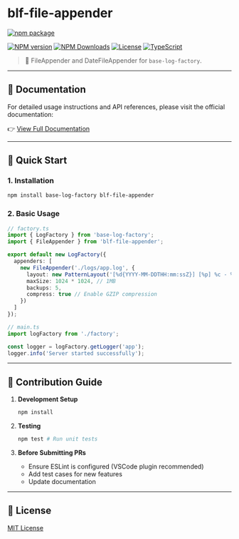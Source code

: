 # blf-file-appender

[![npm package](https://nodei.co/npm/blf-file-appender.png?downloads=true&downloadRank=true&stars=true)](https://www.npmjs.com/package/blf-file-appender)

[![NPM version](https://img.shields.io/npm/v/blf-file-appender.svg?style=flat)](https://npmjs.org/package/blf-file-appender)
[![NPM Downloads](https://img.shields.io/npm/dm/blf-file-appender.svg?style=flat)](https://npmjs.org/package/blf-file-appender)
[![License](https://img.shields.io/badge/license-MIT-blue.svg)](LICENSE)
[![TypeScript](https://img.shields.io/badge/lang-TypeScript-007ACC.svg)](https://www.typescriptlang.org/)

> 🚀 FileAppender and DateFileAppender for `base-log-factory`.

---

## 📅 Documentation

For detailed usage instructions and API references, please visit the official documentation:

👉 [View Full Documentation](https://fengxinming.github.io/base-log-factory/)

---

## 🚀 Quick Start

### 1. Installation
```bash
npm install base-log-factory blf-file-appender
```

### 2. Basic Usage
```typescript
// factory.ts
import { LogFactory } from 'base-log-factory';
import { FileAppender } from 'blf-file-appender';

export default new LogFactory({
  appenders: [
    new FileAppender('./logs/app.log', {
      layout: new PatternLayout('[%d{YYYY-MM-DDTHH:mm:ssZ}] [%p] %c - %m %x{userId}'),
      maxSize: 1024 * 1024, // 1MB
      backups: 5,
      compress: true // Enable GZIP compression
    })
  ]
});

// main.ts
import logFactory from './factory';

const logger = logFactory.getLogger('app');
logger.info('Server started successfully');
```

---

## 📝 Contribution Guide

1. **Development Setup**  
   ```bash
   npm install
   ```

2. **Testing**  
   ```bash
   npm test # Run unit tests
   ```

3. **Before Submitting PRs**  
   - Ensure ESLint is configured (VSCode plugin recommended)
   - Add test cases for new features
   - Update documentation

---

## 📄 License

[MIT License](../../LICENSE)
